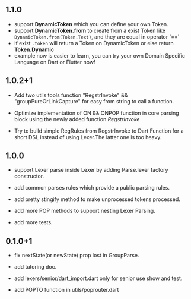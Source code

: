 ## 1.1.0
* support **DynamicToken** which you can define your own Token.
* support **DynamicToken.from** to create from a exist Token like `DynamicToken.from(Token.Text)`, and they are equal in operator '=='
* if exist `.token` will return a Token on DynamicToken or else return **Token.Dynamic**
* example now is easier to learn, you can try your own Domain Specific Language on Dart or Flutter now!

## 1.0.2+1
* Add two utils tools function "RegstrInvoke" && "groupPureOrLinkCapture" for easy from string to call a function.
    
* Optimize implementation of ON && ONPOP function in core parsing block using the newly added function *RegstrInvoke*
    
* Try to build simple RegRules from RegstrInvoke to Dart Function for a short DSL instead of using Lexer.The latter one is too heavy.
## 1.0.0
    
* support Lexer parse inside Lexer by adding Parse.lexer factory constructor.

* add common parses rules which provide a public parsing rules.
    
* add pretty stingify method to make unprocessed tokens processed.
    
* add more POP methods to support nesting Lexer Parsing.

* add more tests.
    
## 0.1.0+1

* fix nextState(or newState) prop lost in GroupParse.

* add tutoring doc.
    
* add lexers/senior/dart_import.dart only for senior use show and test.

* add POPTO function in utils/poprouter.dart